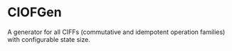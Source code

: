 # CIOFGen
A generator for all CIFFs (commutative and idempotent operation families) with configurable state size.
